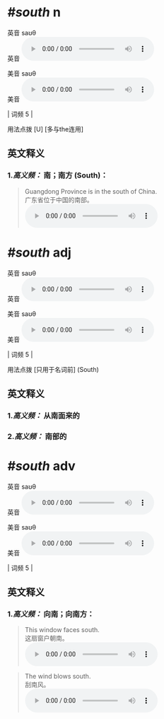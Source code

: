 # ***\#south*** n
英音 saʊθ  
英音
<audio src="./media/south-B.aac" controls="controls"></audio>

美音 saʊθ  
美音
<audio src="./media/south.aac" controls="controls"></audio>



| 词频 5 |  

用法点拨  [U] [多与the连用]

英文释义
---
### 1.*高义频：* **南；南方 (South)：**  

 > Guangdong Province is in the south of China.  
 > 广东省位于中国的南部。    
<audio src="./media/south-1.aac" controls="controls"></audio>


# ***\#south*** adj
英音 saʊθ  
英音
<audio src="./media/south-B.aac" controls="controls"></audio>

美音 saʊθ  
美音
<audio src="./media/south.aac" controls="controls"></audio>



| 词频 5 |  

用法点拨  [只用于名词前] (South)

英文释义
---
### 1.*高义频：* **从南面来的**  

### 2.*高义频：* **南部的**  


# ***\#south*** adv
英音 saʊθ  
英音
<audio src="./media/south-B.aac" controls="controls"></audio>

美音 saʊθ  
美音
<audio src="./media/south.aac" controls="controls"></audio>



| 词频 5 |  

英文释义
---
### 1.*高义频：* **向南；向南方：**  

 > This window faces south.  
 > 这扇窗户朝南。    
<audio src="./media/south-2.aac" controls="controls"></audio>

 > The wind blows south.  
 > 刮南风。    
<audio src="./media/south-3.aac" controls="controls"></audio>


